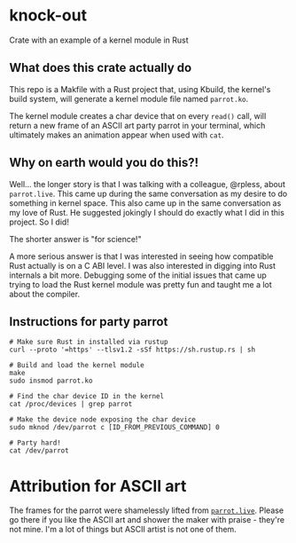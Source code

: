 # knock-out
Crate with an example of a kernel module in Rust

## What does this crate actually do
This repo is a Makfile with a Rust project that, using Kbuild, the kernel's build system, will generate
a kernel module file named `parrot.ko`.

The kernel module creates a char device that on every `read()` call, will return a new frame of an
ASCII art party parrot in your terminal, which ultimately makes an animation appear when used with `cat`.

## Why on earth would you do this?!
Well... the longer story is that I was talking with a colleague, @rpless, about `parrot.live`. This came up
during the same conversation as my desire to do something in kernel space. This also came up
in the same conversation as my love of Rust. He suggested jokingly I should do exactly what I did in this 
project. So I did!

The shorter answer is "for science!"

A more serious answer is that I was interested in seeing how compatible Rust actually is
on a C ABI level. I was also interested in digging into Rust internals a bit more.
Debugging some of the initial issues that came up trying to load the Rust kernel
module was pretty fun and taught me a lot about the compiler.

## Instructions for party parrot
```
# Make sure Rust in installed via rustup
curl --proto '=https' --tlsv1.2 -sSf https://sh.rustup.rs | sh

# Build and load the kernel module
make
sudo insmod parrot.ko

# Find the char device ID in the kernel
cat /proc/devices | grep parrot

# Make the device node exposing the char device
sudo mknod /dev/parrot c [ID_FROM_PREVIOUS_COMMAND] 0

# Party hard!
cat /dev/parrot
```

# Attribution for ASCII art
The frames for the parrot were shamelessly lifted from [`parrot.live`](https://github.com/hugomd/parrot.live).
Please go there if you like the ASCII art and shower the maker with praise - they're not mine.
I'm a lot of things but ASCII artist is not one of them.
